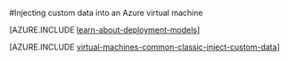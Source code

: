 <properties
	pageTitle="Injecting Custom Data into Virtual Machines | Microsoft Azure"
	description="This topic describes how to inject custom data into an Azure virtual machine when the instance is created and how to locate the custom data on either Windows or Linux."
	services="virtual-machines-linux"
	documentationCenter=""
	authors="squillace"
	manager="timlt"
	editor="tysonn"
	tags="azure-service-management" />

<tags
	ms.service="virtual-machines-linux"
	ms.workload="infrastructure-services"
	ms.tgt_pltfrm="vm-linux"
	ms.devlang="na"
	ms.topic="article"
	ms.date="08/23/2016"
	ms.author="rasquill"/>

#Injecting custom data into an Azure virtual machine

[AZURE.INCLUDE [learn-about-deployment-models](../../includes/learn-about-deployment-models-classic-include.md)]

[AZURE.INCLUDE [virtual-machines-common-classic-inject-custom-data](../../includes/virtual-machines-common-classic-inject-custom-data.md)]

